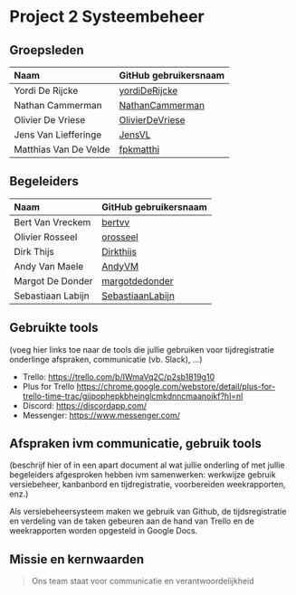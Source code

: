 # Project 2 Systeembeheer

## Groepsleden

| Naam     | GitHub gebruikersnaam                   |
| :---     | :---                                    |
| Yordi De Rijcke | [yordiDeRijcke](https://github.com/yordiDeRijcke) |
| Nathan Cammerman | [NathanCammerman](https://github.com/NathanCammerman) |
| Olivier De Vriese | [OlivierDeVriese](https://github.com/OlivierDeVriese) |
| Jens Van Liefferinge | [JensVL](https://github.com/JensVL) |
| Matthias Van De Velde | [fpkmatthi](https://github.com/fpkmatthi) |


## Begeleiders

| Naam     | GitHub gebruikersnaam                   |
| :---     | :---                                    |
| Bert Van Vreckem | [bertvv](https://github.com/bertvv) |
| Olivier Rosseel | [orosseel](https://github.com/orosseel) |
| Dirk Thijs | [Dirkthijs](https://github.com/Dirkthijs) |
| Andy Van Maele | [AndyVM](https://github.com/AndyVM) |
| Margot De Donder | [margotdedonder](https://github.com/margotdedonder) |
| Sebastiaan Labijn | [SebastiaanLabijn](https://github.com/SebastiaanLabijn) |

## Gebruikte tools

(voeg hier links toe naar de tools die jullie gebruiken voor tijdregistratie onderlinge afspraken, communicatie (vb. Slack), ...)

* Trello: <https://trello.com/b/IWmaVq2C/p2sb1819g10>
* Plus for Trello <https://chrome.google.com/webstore/detail/plus-for-trello-time-trac/gjjpophepkbhejnglcmkdnncmaanojkf?hl=nl>
* Discord: <https://discordapp.com/>
* Messenger: <https://www.messenger.com/>

## Afspraken ivm communicatie, gebruik tools

(beschrijf hier of in een apart document al wat jullie onderling of met jullie begeleiders afgesproken hebben ivm samenwerken: werkwijze gebruik versiebeheer, kanbanbord en tijdregistratie, voorbereiden weekrapporten, enz.)

Als versiebeheersysteem maken we gebruik van Github, de tijdsregistratie en verdeling van de taken gebeuren aan de hand van Trello en de weekrapporten worden opgesteld in Google Docs.

## Missie en kernwaarden

> Ons team staat voor communicatie en verantwoordelijkheid